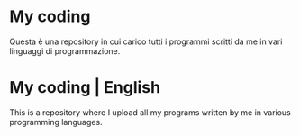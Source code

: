 # My coding
Questa è una repository in cui carico tutti i programmi scritti da me in vari linguaggi di programmazione.

# My coding | English
This is a repository where I upload all my programs written by me in various programming languages.
